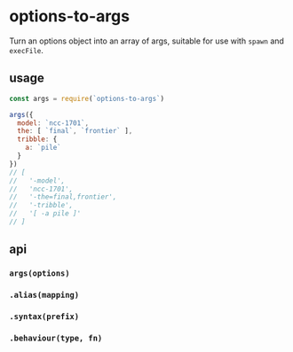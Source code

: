 # options-to-args

Turn an options object into an array of args, suitable for use with `spawn` and `execFile`.

## usage

```javascript
const args = require(`options-to-args`)

args({
  model: `ncc-1701`,
  the: [ `final`, `frontier` ],
  tribble: {
    a: `pile`
  }
})
// [
//   '-model',
//   'ncc-1701',
//   '-the=final,frontier',
//   '-tribble',
//   '[ -a pile ]'
// ]
```

## api

### `args(options)`

### `.alias(mapping)`

### `.syntax(prefix)`

### `.behaviour(type, fn)`
